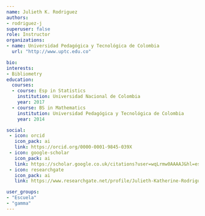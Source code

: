 ```yaml
---
name: Julieth K. Rodriguez
authors:
- rodriguez-j
superuser: false
role: Instructor 
organizations:
- name: Universidad Pedagógica y Tecnológica de Colombia
  url: "http://www.uptc.edu.co"

bio: 
interests:
- Bibliometry
education:
  courses:
  - course: Esp in Statistics
    institution: Universidad Nacional de Colombia
    year: 2017
  - course: BS in Mathematics
    institution: Universidad Pedagógica y Tecnológica de Colombia
    year: 2014

social:
 - icon: orcid
   icon_pack: ai
   link: https://orcid.org/0000-0001-9845-039X
 - icon: google-scholar
   icon_pack: ai
   link: https://scholar.google.co.uk/citations?user=wqLrmw0AAAAJ&hl=es
 - icon: researchgate
   icon_pack: ai
   link: https://www.researchgate.net/profile/Julieth-Katherine-Rodriguez-Gutierrez

user_groups:
- "Escuela"
- "gamma"
---
```


